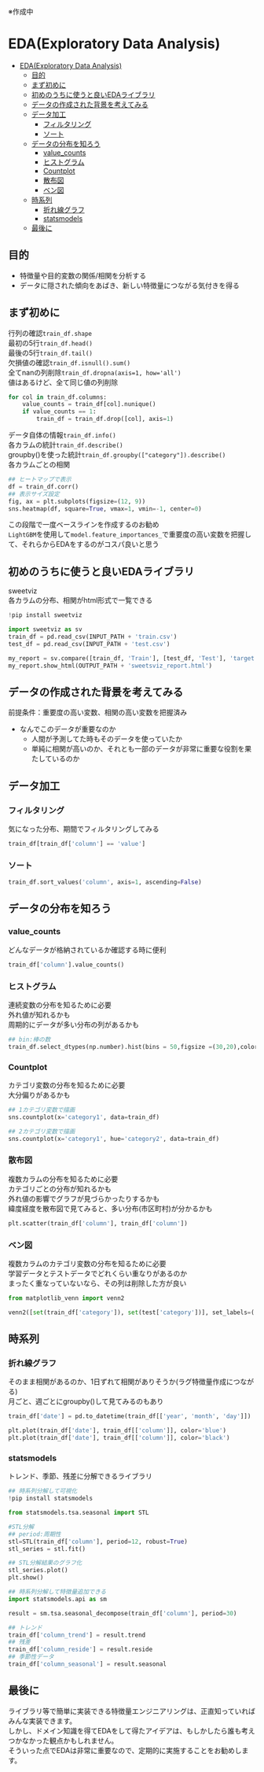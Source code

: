 ※作成中

# EDA(Exploratory Data Analysis)

- [EDA(Exploratory Data Analysis)](#edaexploratory-data-analysis)
  - [目的](#目的)
  - [まず初めに](#まず初めに)
  - [初めのうちに使うと良いEDAライブラリ](#初めのうちに使うと良いedaライブラリ)
  - [データの作成された背景を考えてみる](#データの作成された背景を考えてみる)
  - [データ加工](#データ加工)
    - [フィルタリング](#フィルタリング)
    - [ソート](#ソート)
  - [データの分布を知ろう](#データの分布を知ろう)
    - [value_counts](#value_counts)
    - [ヒストグラム](#ヒストグラム)
    - [Countplot](#countplot)
    - [散布図](#散布図)
    - [ベン図](#ベン図)
  - [時系列](#時系列)
    - [折れ線グラフ](#折れ線グラフ)
    - [statsmodels](#statsmodels)
  - [最後に](#最後に)

## 目的

- 特徴量や目的変数の関係/相関を分析する
- データに隠された傾向をあばき、新しい特徴量につながる気付きを得る

## まず初めに

行列の確認`train_df.shape`  
最初の5行`train_df.head()`  
最後の5行`train_df.tail()`  
欠損値の確認`train_df.isnull().sum()`  
全てnanの列削除`train_df.dropna(axis=1, how='all')`  
値はあるけど、全て同じ値の列削除  

```python
for col in train_df.columns:
    value_counts = train_df[col].nunique()
    if value_counts == 1:
        train_df = train_df.drop([col], axis=1)
```

データ自体の情報`train_df.info()`  
各カラムの統計`train_df.describe()`  
  groupby()を使った統計`train_df.groupby(["category"]).describe()`  
各カラムごとの相関  

```python
## ヒートマップで表示
df = train_df.corr()
## 表示サイズ設定
fig, ax = plt.subplots(figsize=(12, 9)) 
sns.heatmap(df, square=True, vmax=1, vmin=-1, center=0)
```

この段階で一度ベースラインを作成するのお勧め  
`LightGBM`を使用して`model.feature_importances_`で重要度の高い変数を把握して、それらからEDAをするのがコスパ良いと思う

## 初めのうちに使うと良いEDAライブラリ

sweetviz  
各カラムの分布、相関がhtml形式で一覧できる

```python
!pip install sweetviz

import sweetviz as sv
train_df = pd.read_csv(INPUT_PATH + 'train.csv')
test_df = pd.read_csv(INPUT_PATH + 'test.csv')

my_report = sv.compare([train_df, 'Train'], [test_df, 'Test'], 'target')
my_report.show_html(OUTPUT_PATH + 'sweetsviz_report.html')
```

## データの作成された背景を考えてみる

前提条件：重要度の高い変数、相関の高い変数を把握済み  

- なんでこのデータが重要なのか
  - 人間が予測してた時もそのデータを使っていたか
  - 単純に相関が高いのか、それとも一部のデータが非常に重要な役割を果たしているのか

## データ加工

### フィルタリング

気になった分布、期間でフィルタリングしてみる  

```python
train_df[train_df['column'] == 'value']
```

### ソート

```python
train_df.sort_values('column', axis=1, ascending=False)
```

## データの分布を知ろう

### value_counts

どんなデータが格納されているか確認する時に便利

```python
train_df['column'].value_counts()
```

### ヒストグラム  

連続変数の分布を知るために必要  
外れ値が知れるかも  
周期的にデータが多い分布の列があるかも

```python
## bin:棒の数
train_df.select_dtypes(np.number).hist(bins = 50,figsize =(30,20),color='orange')
```

### Countplot

カテゴリ変数の分布を知るために必要  
大分偏りがあるかも  

```python
## 1カテゴリ変数で描画
sns.countplot(x='category1', data=train_df)

## 2カテゴリ変数で描画
sns.countplot(x='category1', hue='category2', data=train_df)
```

### 散布図  

複数カラムの分布を知るために必要  
カテゴリごとの分布が知れるかも  
外れ値の影響でグラフが見づらかったりするかも  
緯度経度を散布図で見てみると、多い分布(市区町村)が分かるかも

```python
plt.scatter(train_df['column'], train_df['column'])
```

### ベン図

複数カラムのカテゴリ変数の分布を知るために必要  
学習データとテストデータでどれくらい重なりがあるのか  
まったく重なっていないなら、その列は削除した方が良い

```python
from matplotlib_venn import venn2

venn2([set(train_df['category']), set(test['category'])], set_labels=('train', 'test'))
```

## 時系列

### 折れ線グラフ

そのまま相関があるのか、1日ずれて相関がありそうか(ラグ特徴量作成につながる)  
月ごと、週ごとにgroupby()して見てみるのもあり

```python
train_df['date'] = pd.to_datetime(train_df[['year', 'month', 'day']])

plt.plot(train_df['date'], train_df[['column']], color='blue')
plt.plot(train_df['date'], train_df[['column']], color='black')
```

### statsmodels

トレンド、季節、残差に分解できるライブラリ

```python
## 時系列分解して可視化
!pip install statsmodels

from statsmodels.tsa.seasonal import STL 

#STL分解
## period:周期性
stl=STL(train_df['column'], period=12, robust=True)
stl_series = stl.fit()

## STL分解結果のグラフ化
stl_series.plot()
plt.show()
```

```python
## 時系列分解して特徴量追加できる
import statsmodels.api as sm

result = sm.tsa.seasonal_decompose(train_df['column'], period=30)

## トレンド
train_df['column_trend'] = result.trend    
## 残差
train_df['column_reside'] = result.reside   
## 季節性データ
train_df['column_seasonal'] = result.seasonal 
```

## 最後に

ライブラリ等で簡単に実装できる特徴量エンジニアリングは、正直知っていればみんな実装できます。  
しかし、ドメイン知識を得てEDAをして得たアイデアは、もしかしたら誰も考えつかなかった観点かもしれません。  
そういった点でEDAは非常に重要なので、定期的に実施することをお勧めします。
